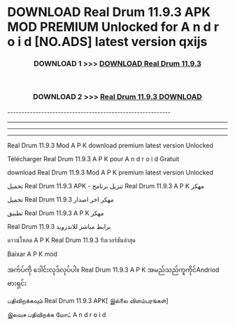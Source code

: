 # DOWNLOAD Real Drum 11.9.3 APK MOD PREMIUM Unlocked for A n d r o i d [NO.ADS] latest version qxijs 



<div align="center">

<h3>DOWNLOAD 1 >>> <a href="https://getmod2.web.app/?judul=Real Drum 11.9.3">DOWNLOAD Real Drum 11.9.3</a></h3><br>

<h3>DOWNLOAD 2 >>> <a href="https://getmod2.web.app/?judul=Real Drum 11.9.3">Real Drum 11.9.3 DOWNLOAD </a></h3>

</div>
----------------------------------------------------------

----------------------------------------------------------

----------------------------------------------------------

----------------------------------------------------------

Real Drum 11.9.3 Mod A P K download premium latest version Unlocked

Télécharger Real Drum 11.9.3 A P K pour A n d r o i d Gratuit

download Real Drum 11.9.3 Mod A P K premium latest version Unlocked

تحميل Real Drum 11.9.3 APK - تنزيل برنامج Real Drum 11.9.3 A P K مهكر

تحميل Real Drum 11.9.3 مهكر اخر اصدار

تطبيق Real Drum 11.9.3 A P K مهكر

Real Drum 11.9.3 برابط مباشر للاندرويد

ดาวน์โหลด A P K Real Drum 11.9.3 รับเวอร์ชันล่าสุด

Baixar A P K mod

အက်ပ်ကို ဒေါင်းလုဒ်လုပ်ပါ။ Real Drum 11.9.3 A P K အမည်သည်ကူကိုင်Andriod ဗားရှင်း

பதிவிறக்கவும் Real Drum 11.9.3 APK[ இல்லை விளம்பரங்கள்] 
 
இலவச பதிவிறக்க மோட் A n d r o i d



